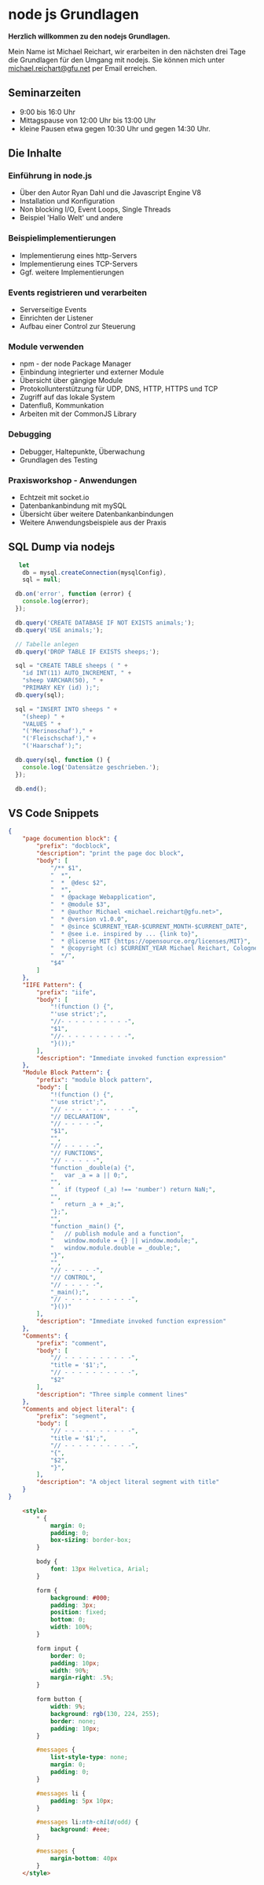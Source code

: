 # node js Grundlagen

**Herzlich willkommen zu den nodejs Grundlagen.**

Mein Name ist Michael Reichart, wir erarbeiten in den nächsten drei Tage die Grundlagen für den Umgang mit nodejs.
Sie können mich unter michael.reichart@gfu.net per Email erreichen.
## Seminarzeiten
- 9:00 bis 16:0 Uhr
- Mittagspause von 12:00 Uhr bis 13:00 Uhr
- kleine Pausen etwa gegen 10:30 Uhr und gegen 14:30 Uhr.

## Die Inhalte
### Einführung in node.js
- Über den Autor Ryan Dahl und die Javascript Engine V8 
- Installation und Konfiguration
- Non blocking I/O, Event Loops, Single Threads  
- Beispiel 'Hallo Welt' und andere
### Beispielimplementierungen
- Implementierung eines http-Servers
- Implementierung eines TCP-Servers
- Ggf. weitere Implementierungen
### Events registrieren und verarbeiten
- Serverseitige Events
- Einrichten der Listener
- Aufbau einer Control zur Steuerung
### Module verwenden
- npm - der node Package Manager
- Einbindung integrierter und externer Module
- Übersicht über gängige Module
- Protokollunterstützung für UDP, DNS, HTTP, HTTPS und TCP
- Zugriff auf das lokale System 
- Datenfluß, Kommunkation
- Arbeiten mit der CommonJS Library
### Debugging
- Debugger, Haltepunkte, Überwachung
- Grundlagen des Testing 
### Praxisworkshop - Anwendungen
- Echtzeit mit socket.io
- Datenbankanbindung mit mySQL
- Übersicht über weitere Datenbankanbindungen
- Weitere Anwendungsbeispiele aus der Praxis











## SQL Dump via nodejs
```javascript
   let
    db = mysql.createConnection(mysqlConfig),
    sql = null;

  db.on('error', function (error) {
    console.log(error);
  });

  db.query('CREATE DATABASE IF NOT EXISTS animals;');
  db.query('USE animals;');

  // Tabelle anlegen
  db.query('DROP TABLE IF EXISTS sheeps;');

  sql = "CREATE TABLE sheeps ( " +
    "id INT(11) AUTO_INCREMENT, " +
    "sheep VARCHAR(50), " +
    "PRIMARY KEY (id) );";
  db.query(sql);

  sql = "INSERT INTO sheeps " +
    "(sheep) " +
    "VALUES " +
    "('Merinoschaf')," +
    "('Fleischschaf')," +
    "('Haarschaf');";

  db.query(sql, function () {
    console.log('Datensätze geschrieben.');
  });

  db.end();
```

## VS Code Snippets
```json
{
	"page documention block": {
		"prefix": "docblock",
		"description": "print the page doc block",
		"body": [
			"/** $1",
			"  *",
			"  *  @desc $2",
			"  *",
			"  * @package Webapplication",
			"  * @module $3",
			"  * @author Michael <michael.reichart@gfu.net>",
			"  * @version v1.0.0",
			"  * @since $CURRENT_YEAR-$CURRENT_MONTH-$CURRENT_DATE",
			"  * @see i.e. inspired by ... {link to}",
			"  * @license MIT {https://opensource.org/licenses/MIT}",
			"  * @copyright (c) $CURRENT_YEAR Michael Reichart, Cologne",
			"  */",
			"$4"
		]
	},
	"IIFE Pattern": {
		"prefix": "iife",
		"body": [
			"!(function () {",
			"'use strict';",
			"//- - - - - - - - - -",
			"$1",
			"//- - - - - - - - - -",
			"}());"
		],
		"description": "Immediate invoked function expression"
	},
	"Module Block Pattern": {
		"prefix": "module block pattern",
		"body": [
			"!(function () {",
			"'use strict';",
			"// - - - - - - - - - -",
			"// DECLARATION",
			"// - - - - -",
			"$1",
			"",
			"// - - - - -",
			"// FUNCTIONS",
			"// - - - - -",
			"function _double(a) {",
			"   var _a = a || 0;",
			"",
			"   if (typeof (_a) !== 'number') return NaN;",
			"",
			"   return _a + _a;",
			"};",
			"",
			"function _main() {",
			"   // publish module and a function",
			"   window.module = {} || window.module;",
			"   window.module.double = _double;",
			"}",
			"",
			"// - - - - -",
			"// CONTROL",
			"// - - - - -",
			"_main();",
			"// - - - - - - - - - -",
			"}())"
		],
		"description": "Immediate invoked function expression"
	},
	"Comments": {
		"prefix": "comment",
		"body": [
			"// - - - - - - - - - -",
			"title = '$1';",
			"// - - - - - - - - - -",
			"$2"
		],
		"description": "Three simple comment lines"
	},
	"Comments and object literal": {
		"prefix": "segment",
		"body": [
			"// - - - - - - - - - -",
			"title = '$1';",
			"// - - - - - - - - - -",
			"{",
			"$2",
			"}",
		],
		"description": "A object literal segment with title"
	}
}
```

```html
    <style>
        * {
            margin: 0;
            padding: 0;
            box-sizing: border-box;
        }

        body {
            font: 13px Helvetica, Arial;
        }

        form {
            background: #000;
            padding: 3px;
            position: fixed;
            bottom: 0;
            width: 100%;
        }

        form input {
            border: 0;
            padding: 10px;
            width: 90%;
            margin-right: .5%;
        }

        form button {
            width: 9%;
            background: rgb(130, 224, 255);
            border: none;
            padding: 10px;
        }

        #messages {
            list-style-type: none;
            margin: 0;
            padding: 0;
        }

        #messages li {
            padding: 5px 10px;
        }

        #messages li:nth-child(odd) {
            background: #eee;
        }

        #messages {
            margin-bottom: 40px
        }
    </style>
```